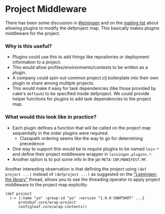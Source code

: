 # Project Middleware

There has been some discussion in [#leiningen](http://lazybot.org/logs/#leiningen/2011-11-16) and on the [mailing list](http://groups.google.com/group/leiningen/browse_thread/thread/4b7cd2a998637ce8) about allowing plugins to modify the defproject map. This basically makes plugins middleware for the project.

### Why is this useful?

* Plugins could use this to add things like repositories or deployment information to a project.
* This would allow profiles/environments/contexts to be written as a plugin.
* A company could spin-out common project.clj boilerplate into their own plugin to share among multiple projects.
* This would make it easy for task dependencies (like those provided by cake's `deftask`) to be specified inside defproject. We could provide helper functions for plugins to add task dependencies to the project map.

### What would this look like in practice?

* Each plugin defines a function that will be called on the project map sequentially in the order plugins were required.
  * Classpath ordering seems like the way to go for determining precedence
* One way to support this would be to require plugins to be named `lein-*` and define their project middleware wrapper in `leiningen.plugins.*`.
* Another option is to put some info in the jar `META-INF/MANIFEST.MF`.

Another interesting observation is that defining the project using `(def project ...)` instead of `(defproject ...)` as suggested on the ["Leiningen: the library"](http://groups.google.com/group/leiningen/msg/30b68971c7721038) thread, allows you to use the threading operator to apply project middleware to the project map explicitly:

    (def project 
      (-> {:name "yo" :group-id "yo" :version "1.0.0-SNAPSHOT" ...}
          protobuf.core/wrap-project
          configleaf.core/wrap-contexts))
